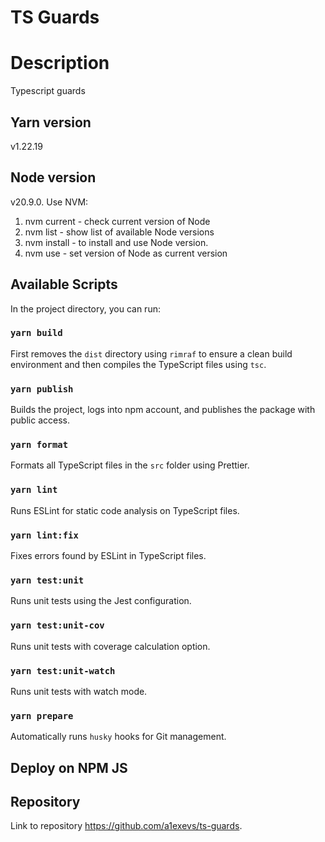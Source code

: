 # TS Guards

# Description
Typescript guards

## Yarn version
v1.22.19

## Node version
v20.9.0. Use NVM:
1. nvm current - check current version of Node
2. nvm list - show list of available Node versions
3. nvm install <version> - to install and use Node version.
4. nvm use <version> - set version of Node as current version

## Available Scripts
In the project directory, you can run:

### `yarn build`
First removes the `dist` directory using `rimraf` to ensure a clean build environment and then compiles the TypeScript files using `tsc`.

### `yarn publish`
Builds the project, logs into npm account, and publishes the package with public access.

### `yarn format`
Formats all TypeScript files in the `src` folder using Prettier.

### `yarn lint`
Runs ESLint for static code analysis on TypeScript files.

### `yarn lint:fix`
Fixes errors found by ESLint in TypeScript files.

### `yarn test:unit`
Runs unit tests using the Jest configuration.

### `yarn test:unit-cov`
Runs unit tests with coverage calculation option.

### `yarn test:unit-watch`
Runs unit tests with watch mode.

### `yarn prepare`
Automatically runs `husky` hooks for Git management.

## Deploy on NPM JS

## Repository
Link to repository https://github.com/a1exevs/ts-guards.
